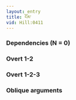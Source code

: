 ```yaml
---
layout: entry
title: ངོམ་
vid: Hill:0411
---
```

### Dependencies (N = 0)


### Overt 1-2


### Overt 1-2-3


### Oblique arguments
